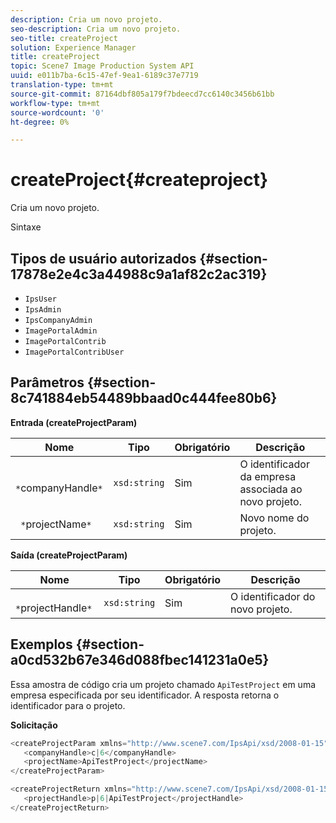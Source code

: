 ```yaml
---
description: Cria um novo projeto.
seo-description: Cria um novo projeto.
seo-title: createProject
solution: Experience Manager
title: createProject
topic: Scene7 Image Production System API
uuid: e011b7ba-6c15-47ef-9ea1-6189c37e7719
translation-type: tm+mt
source-git-commit: 87164dbf805a179f7bdeecd7cc6140c3456b61bb
workflow-type: tm+mt
source-wordcount: '0'
ht-degree: 0%

---
```



# createProject{#createproject}

Cria um novo projeto.

Sintaxe

## Tipos de usuário autorizados {#section-17878e2e4c3a44988c9a1af82c2ac319}

* `IpsUser`
* `IpsAdmin`
* `IpsCompanyAdmin`
* `ImagePortalAdmin`
* `ImagePortalContrib`
* `ImagePortalContribUser`

## Parâmetros {#section-8c741884eb54489bbaad0c444fee80b6}

**Entrada (createProjectParam)**

| Nome | Tipo | Obrigatório | Descrição |
|---|---|---|---|
| ` *`companyHandle`*` | `xsd:string` | Sim | O identificador da empresa associada ao novo projeto. |
| ` *`projectName`*` | `xsd:string` | Sim | Novo nome do projeto. |

**Saída (createProjectParam)**

| Nome | Tipo | Obrigatório | Descrição |
|---|---|---|---|
| ` *`projectHandle`*` | `xsd:string` | Sim | O identificador do novo projeto. |

## Exemplos {#section-a0cd532b67e346d088fbec141231a0e5}

Essa amostra de código cria um projeto chamado `ApiTestProject` em uma empresa especificada por seu identificador. A resposta retorna o identificador para o projeto.

**Solicitação**

```java
<createProjectParam xmlns="http://www.scene7.com/IpsApi/xsd/2008-01-15">
   <companyHandle>c|6</companyHandle>
   <projectName>ApiTestProject</projectName>
</createProjectParam>
```

```java
<createProjectReturn xmlns="http://www.scene7.com/IpsApi/xsd/2008-01-15">
   <projectHandle>p|6|ApiTestProject</projectHandle>
</createProjectReturn>
```

